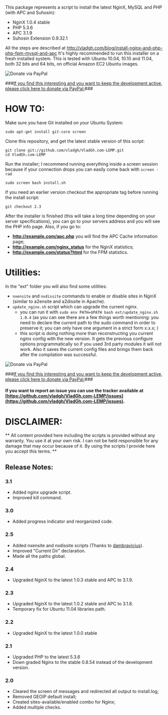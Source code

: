 This package represents a script to install the latest NginX, MySQL and PHP (with APC and Suhosin):

  * NginX 1.0.4 stable
  * PHP 5.3.6
  * APC 3.1.9
  * Suhosin Extension 0.9.32.1

All the steps are described at http://vladgh.com/blog/install-nginx-and-php-php-fpm-mysql-and-apc
It's highly recommended to run this installer on a fresh installed system.
This is tested with Ubuntu 10.04, 10.10 and 11.04, both 32 bits and 64 bits, on official Amazon EC2 Ubuntu images.

![Donate via PayPal](https://www.paypalobjects.com/en_US/i/btn/btn_donate_SM.gif)

###[If you find this interesting and you want to keep the development active, please click here to donate via PayPal:](https://www.paypal.com/cgi-bin/webscr?cmd=_s-xclick&hosted_button_id=EBHGZKAFGW8CG)###

# HOW TO: #

Make sure you have Git installed on your Ubuntu System:

    sudo apt-get install git-core screen

Clone this repository, and get the latest stable version of this script:

    git clone git://github.com/vladgh/VladGh.com-LEMP.git
    cd VladGh.com-LEMP

Run the installer; I recommend running everything inside a screen session because if your connection drops you can easily come back with `screen -rad`

    sudo screen bash install.sh

If you need an earlier version checkout the appropriate tag before running the install script:
  
    git checkout 2.3

After the installer is finished (this will take a long time depending on your server specifications), you can go to your servers address and you will see the PHP info page.
Also, if you go to:

  * **http://example.com/apc.php** you will find the APC Cache information page;
  * **http://example.com/nginx_status** for the NginX statistics;
  * **http://example.com/status?html** for the FPM statistics. 

# Utilities: #
In the "ext" folder you will also find some utilities:

* `nxensite` and `nxdissite` commands to enable or disable sites in NginX (similar to a2ensite and a2dissite in Apache).
* `update_nginx.sh` script which can upgrade the current nginx.
	* you can run it with `sudo env PATH=$PATH bash ext/update_nginx.sh 1.0.4` (as you can see there are a few things worth mentioning: you need to declare the current path to the sudo command in order to preserve it; you can only have one argument in a strict form x.x.x; )
	* this script is doing nothing more than reconstructing you current nginx config with the new version. It gets the previous configure options programmatically so if you used 3rd party modules it will not work. Also it saves the current config files and brings them back after the compilation was successful.

![Donate via PayPal](https://www.paypalobjects.com/en_US/i/btn/btn_donate_SM.gif)

###[If you find this interesting and you want to keep the development active, please click here to donate via PayPal:](https://www.paypal.com/cgi-bin/webscr?cmd=_s-xclick&hosted_button_id=EBHGZKAFGW8CG)###

#### If you want to report an issue you can use the tracker available at [https://github.com/vladgh/VladGh.com-LEMP/issues](https://github.com/vladgh/VladGh.com-LEMP/issues). ####

# DISCLAIMER: #
** All content provided here including the scripts is provided without any warranty. You use it at your own risk. I can not be held responsible for any damage that may occur because of it. By using the scripts I provide here you accept this terms. **

## Release Notes: ##

### 3.1 ###

  * Added nginx upgrade script.
  * Improved kill command.
	
### 3.0 ###

  * Added progress indicator and reorganized code.
	
### 2.5 ###

  * Added nxensite and nxdissite scripts (Thanks to [dambravicius](https://github.com/dambravicius)).
  * Improved "Current Dir" declaration.
  * Made all the paths global.
	
### 2.4 ###

  * Upgraded NginX to the latest 1.0.3 stable and APC to 3.1.9.
  
### 2.3 ###

  * Upgraded NginX to the latest 1.0.2 stable and APC to 3.1.8.
  * Temporary fix for Ubuntu 11.04 libraries path.
  
### 2.2 ###

  * Upgraded NginX to the latest 1.0.0 stable

### 2.1 ###

  * Upgraded PHP to the latest 5.3.6
  * Down graded Nginx to the stable 0.8.54 instead of the development version.

### 2.0 ###

  * Cleared the screen of messages and redirected all output to install.log;
  * Removed GEOIP default install;
  * Created sites-available/enabled combo for Nginx;
  * Added multiple checks.